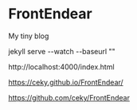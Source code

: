 # FrontEndear
My tiny blog 

jekyll serve --watch --baseurl ""

http://localhost:4000/index.html

https://ceky.github.io/FrontEndear/

https://github.com/ceky/FrontEndear